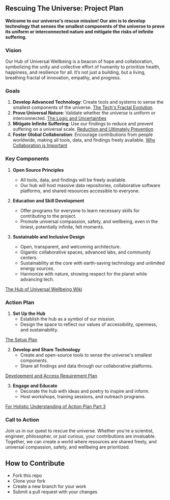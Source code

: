 ## Rescuing The Universe: Project Plan

**Welcome to our universe's rescue mission! Our aim is to develop technology that senses the smallest components of the universe to prove its uniform or interconnected nature and mitigate the risks of infinite suffering.**

### Vision

Our Hub of Universal Wellbeing is a beacon of hope and collaboration, symbolizing the unity and collective effort of humanity to prioritize health, happiness, and resilience for all. It’s not just a building, but a living, breathing fractal of innovation, empathy, and progress. 

### Goals

1. **Develop Advanced Technology**: Create tools and systems to sense the smallest components of the universe.
   [The Tech's Fractal Evolution](https://github.com/InfiniteMilesSamuel/RescuingTheUniverse/wiki/Techs-Fractal-Evolution).
3. **Prove Universal Nature**: Validate whether the universe is uniform or interconnected.
   [The Logic and Uncertainties](https://github.com/InfiniteMilesSamuel/RescuingTheUniverse/wiki/Proving-Universal-Nature:-The-Logic-and-Uncertainties)
5. **Mitigate Infinite Suffering**: Use our findings to reduce and prevent suffering on a universal scale.
   [Reduction and Ultimately Prevention](https://github.com/InfiniteMilesSamuel/RescuingTheUniverse/wiki/Mitigate-Infinite-Suffering:-Reducing-and-Preventing-Suffering-on-a-Universal-Scale)
7. **Foster Global Collaboration**: Encourage contributions from people worldwide, making all tools, data, and findings freely available.
   [Why Collaboration is Important](https://github.com/InfiniteMilesSamuel/RescuingTheUniverse/wiki/Foster-Global-Collaboration:-Encourage-Contributions-from-People-Worldwide)

### Key Components

1. **Open Source Principles**
   - All tools, data, and findings will be freely available.
   - Our hub will host massive data repositories, collaborative software platforms, and shared resources accessible to everyone.

2. **Education and Skill Development**
   - Offer programs for everyone to learn necessary skills for contributing to the project.
   - Promote universal compassion, safety, and wellbeing, even in the tiniest, potentially infinite, felt moments.

3. **Sustainable and Inclusive Design**
   - Open, transparent, and welcoming architecture.
   - Gigantic collaborative spaces, advanced labs, and community centers.
   - Sustainability at the core with earth-saving technology and unlimited energy sources.
   - Harmonize with nature, showing respect for the planet while advancing tech.

[The Hub of Universal Wellbeing Wiki](https://github.com/InfiniteMilesSamuel/RescuingTheUniverse/wiki/A-Hub-for-Universal-Wellbeing)

### Action Plan

1. **Set Up the Hub**
   - Establish the hub as a symbol of our mission.
   - Design the space to reflect our values of accessibility, openness, and sustainability.

[The Setup Plan](https://github.com/InfiniteMilesSamuel/RescuingTheUniverse/wiki/Action-Plan-1:-Hub-Setup)

2. **Develop and Share Technology**
   - Create and open-source tools to sense the universe's smallest components.
   - Share all findings and data through our collaborative platforms.

[Development and Access Requirement Plan](https://github.com/InfiniteMilesSamuel/RescuingTheUniverse/wiki/Action-Plan-2:-Develop-and-Access-Technology)

3. **Engage and Educate**
   - Decorate the hub with ideas and poetry to inspire and inform.
   - Host workshops, training sessions, and outreach programs.

[For Holistic Understanding of Action Plan Part 3](https://github.com/InfiniteMilesSamuel/RescuingTheUniverse/wiki/Action-Plan-3:-Engage-and-Educate)

### Call to Action

Join us in our quest to rescue the universe. Whether you're a scientist, engineer, philosopher, or just curious, your contributions are invaluable. Together, we can create a world where resources are shared freely, and universal compassion, safety, and wellbeing are prioritized.


## How to Contribute
- Fork this repo
- Clone your fork
- Create a new branch for your work
- Submit a pull request with your changes
